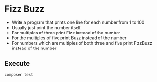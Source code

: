 # Fizz Buzz

* Write a program that prints one line for each number from 1 to 100
* Usually just print the number itself.
* For multiples of three print Fizz instead of the number
* For the multiples of five print Buzz instead of the number
* For numbers which are multiples of both three and five print FizzBuzz instead of the number

## Execute

```bash
composer test
```
